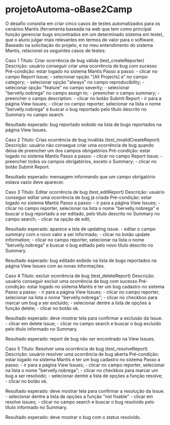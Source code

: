 # projetoAutoma-oBase2Camp
O desafio consistia em criar cinco casos de testes automatizados para os cenários Mantis (ferramenta baseada na web que tem como principal função gerenciar bugs encontrados em um determinado sistema em teste), que o aluno julgar mais relevantes em termos de valor para o software.
Baseado na solicitação do projeto, e no meu entendimento do sistema Mantis, relacionei os seguintes casos de testes:

Caso 1
Título: Criar ocorrência de bug válida (test_createReporter)
Descrição: usuário conseguir criar uma ocorrência de bug com sucesso
Pré-condição: estar logado no sistema Mantis
Passo a passo: - clicar no campo Report Issue;
               - selecionar opção "[All Projects] a" no campo category;
               - selecionar opção "always" no campo reproducibility;
               - selecionar opção "feature" no campo severity;
               - selecionar "bervelly.nobrega" no campo assign to;
               - preencher o campo summary;
               - preencher o campo description.
               - clicar no botão Submit Report
               - ir para a página View Issues;
               - clicar no campo reporter, selecionar na lista o nome "bervelly.nobrega" e buscar o bug reportado pelo título descrito no Summary no campo search.
    
Resultado esperado: bug reportado exibido na lista de bugs reportados na página View Issues.

Caso 2
Título: Crias ocorrência de bug inválida (test_invalidCreateReport)
Descrição: usuário não consegue criar uma ocorrência de bug quando deixa de preencher um dos campos obrigatórios
Pré-condição: estar logado no sistema Mantis
Passo a passo: - clicar no campo Report Issue;
               - preencher todos os campos obrigatórios, exceto o Summary;
               - clicar no botão Submit Report.
               
Resultado esperado: mensagem informando que um campo obrigatório estava vazio deve aparecer.

Caso 3
Título: Editar ocorrência de bug (test_editReport)
Descrição: usuário conseguir editar uma ocorrência de bug já criada
Pré-condição: estar logado no sistema Mantis
Passo a passo: - ir para a página View Issues;
               - clicar no campo reporter, selecionar na lista o nome "bervelly.nobrega" e buscar o bug reportado a ser editado, pelo título descrito no Summary no campo search;
               - clicar na opção de edit;
               
Resultado esperado: aparece a tela de updating issue.
               - editar o campo summary com o novo valor a ser informado;
               - clicar no botão update information;
               - clicar no campo reporter, selecionar na lista o nome "bervelly.nobrega" e buscar o bug editado pelo novo título descrito no Summary.
    
Resultado esperado: bug editado exibido na lista de bugs reportados na página View Issues com as novas informações.

Caso 4
Título: excluir ocorrência de bug (test_deleteReport)
Descrição: usuário conseguir excluir uma ocorrência de bug com sucesso
Pré-condição: estar logado no sistema Mantis e ter um bug cadastro no sistema
Passo a passo: - ir para a página View Issues;
               - clicar no campo reporter, selecionar na lista o nome "bervelly.nobrega";
               - clicar no checkbox para marcar um bug a ser excluido;
               - selecionar dentre a lista de opções a função delete;
               - clicar no botão ok.
    
Resultado esperado: deve mostrar tela para confirmar a exclusão da Issue.
               - clicar em delete issue;
               - clicar no campo search e buscar o bug excluido pelo título informado no Summary.
               
Resultado esperado: report de bug não ser encontrado na View Issues.

Caso 5
Título: Resolver uma ocorrência de bug (test_resolveReport)
Descrição: usuário resolver uma ocorrência de bug aberta
Pré-condição: estar logado no sistema Mantis e ter um bug cadastro no sistema
Passo a passo: - ir para a página View Issues;
               - clicar no campo reporter, selecionar na lista o nome "bervelly.nobrega";
               - clicar no checkbox para marcar um bug a ser resolvido;
               - selecionar dentre a lista de opções a função resolve;
               - clicar no botão ok.

Resultado esperado: deve mostrar tela para confirmar a resolução da Issue.
               - selecionar dentre a lista de opções a função "not fixable"
               - clicar em resolve issues;
               - clicar no campo search e buscar o bug resolvido pelo título informado no Summary.

Resultado esperado: deve mostrar o bug com o status resolvido.




              
